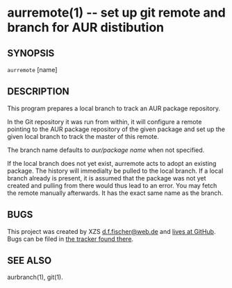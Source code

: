 aurremote(1) -- set up git remote and branch for AUR distibution
================================================================

## SYNOPSIS

`aurremote` <package> [name]


## DESCRIPTION

This program prepares a local branch to track an AUR package repository.

In the Git repository it was run from within, it will configure a remote pointing to the AUR package repository of the given package and set up the given local branch to track the master of this remote.

The branch name defaults to _aur/package name_ when not specified.

If the local branch does not yet exist, aurremote acts to adopt an existing package. The history will immedialty be pulled to the local branch. If a local branch already is present, it is assumed that the package was not yet created and pulling from there would thus lead to an error. You may fetch the remote manually afterwards. It has the exact same name as the branch.


## BUGS

This project was created by XZS <d.f.fischer@web.de> and [lives at GitHub](http://github.com/dffischer/makepkg-expanded). Bugs can be filed in [the tracker found there](http://github.com/dffischer/makepkg-expanded/issues).


## SEE ALSO

aurbranch(1), git(1).
